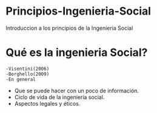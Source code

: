 # Principios-Ingenieria-Social
Introduccion a los principios de la Ingenieria Social


# Qué es la ingenieria Social?
    -Visentini(2006)
    -Borghello(2009)
    -En general
* Que se puede hacer con un poco de información.
* Ciclo de vida de la ingeniería social.
* Aspectos legales y éticos.